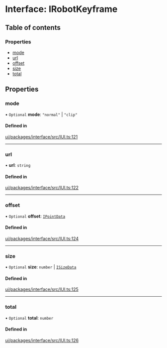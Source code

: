# Interface: IRobotKeyframe

## Table of contents

### Properties

- [mode](IRobotKeyframe.md#mode)
- [url](IRobotKeyframe.md#url)
- [offset](IRobotKeyframe.md#offset)
- [size](IRobotKeyframe.md#size)
- [total](IRobotKeyframe.md#total)

## Properties

### mode

• `Optional` **mode**: ``"normal"`` \| ``"clip"``

#### Defined in

[ui/packages/interface/src/IUI.ts:121](https://github.com/leaferjs/leafer-ui/blob/d5b15f5/packages/interface/src/IUI.ts#L121)

___

### url

• **url**: `string`

#### Defined in

[ui/packages/interface/src/IUI.ts:122](https://github.com/leaferjs/leafer-ui/blob/d5b15f5/packages/interface/src/IUI.ts#L122)

___

### offset

• `Optional` **offset**: [`IPointData`](IPointData.md)

#### Defined in

[ui/packages/interface/src/IUI.ts:124](https://github.com/leaferjs/leafer-ui/blob/d5b15f5/packages/interface/src/IUI.ts#L124)

___

### size

• `Optional` **size**: `number` \| [`ISizeData`](ISizeData.md)

#### Defined in

[ui/packages/interface/src/IUI.ts:125](https://github.com/leaferjs/leafer-ui/blob/d5b15f5/packages/interface/src/IUI.ts#L125)

___

### total

• `Optional` **total**: `number`

#### Defined in

[ui/packages/interface/src/IUI.ts:126](https://github.com/leaferjs/leafer-ui/blob/d5b15f5/packages/interface/src/IUI.ts#L126)
